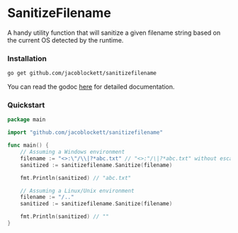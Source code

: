 # SanitizeFilename

A handy utility function that will sanitize a given filename string based on the current OS detected by the runtime.

### Installation

```bash
go get github.com/jacoblockett/sanitizefilename
```

You can read the godoc [here](https://pkg.go.dev/github.com/jacoblockett/sanitizefilename) for detailed documentation.

### Quickstart

```go
package main

import "github.com/jacoblockett/sanitizefilename"

func main() {
	// Assuming a Windows environment
	filename := "<>:\"/\\|?*abc.txt" // "<>:"/\|?*abc.txt" without escape chars
	sanitized := sanitizefilename.Sanitize(filename)

	fmt.Println(sanitized) // "abc.txt"

	// Assuming a Linux/Unix environment
	filename := "/.."
	sanitized := sanitizefilename.Sanitize(filename)

	fmt.Println(sanitized) // ""
}
```
